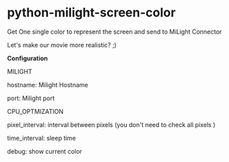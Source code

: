 # python-milight-screen-color

Get One single color to represent the screen and send to MiLight Connector

Let's make our movie more realistic? ;)

**Configuration**

MILIGHT

hostname: Milight Hostname

port: Milight port

CPU_OPTMIZATION

pixel_interval: interval between pixels (you don't need to check all pixels )

time_interval: sleep time 

debug: show current color
